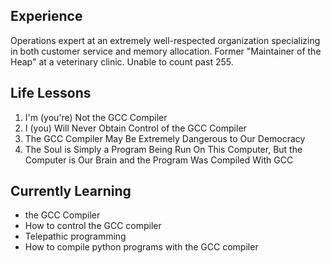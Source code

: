 ## Experience
Operations expert at an extremely well-respected organization specializing in both customer service and memory allocation. Former "Maintainer of the Heap" at a veterinary clinic. Unable to count past 255.

## Life Lessons
1. I'm (you're) Not the GCC Compiler
2. I (you) Will Never Obtain Control of the GCC Compiler
3. The GCC Compiler May Be Extremely Dangerous to Our Democracy
4. The Soul is Simply a Program Being Run On This Computer, But the Computer is Our Brain and the Program Was Compiled With GCC

## Currently Learning
- the GCC Compiler
- How to control the GCC compiler
- Telepathic programming
- How to compile python programs with the GCC compiler

<!--
**cjm03/cjm03** is a ✨ _special_ ✨ repository because its `README.md` (this file) appears on your GitHub profile.

Here are some ideas to get you started:

- 🔭 I’m currently working on ...
- 🌱 I’m currently learning ...
- 👯 I’m looking to collaborate on ...
- 🤔 I’m looking for help with ...
- 💬 Ask me about ...
- 📫 How to reach me: ...
- 😄 Pronouns: ...
- ⚡ Fun fact: ...
-->
